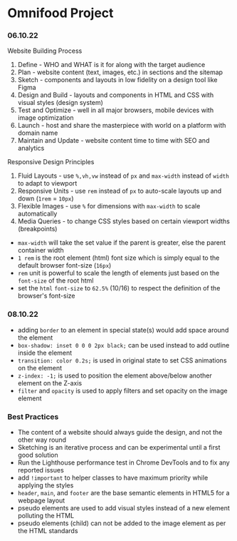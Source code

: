 # Omnifood Project

### 06.10.22

Website Building Process

1. Define - WHO and WHAT is it for along with the target audience
2. Plan - website content (text, images, etc.) in sections and the sitemap
3. Sketch - components and layouts in low fidelity on a design tool like Figma
4. Design and Build - layouts and components in HTML and CSS with visual styles (design system)
5. Test and Optimize - well in all major browsers, mobile devices with image optimization
6. Launch - host and share the masterpiece with world on a platform with domain name
7. Maintain and Update - website content time to time with SEO and analytics

Responsive Design Principles

1. Fluid Layouts - use `%,vh,vw` instead of `px` and `max-width` instead of `width` to adapt to viewport
2. Responsive Units - use `rem` instead of `px` to auto-scale layouts up and down (`1rem` = `10px`)
3. Flexible Images - use `%` for dimensions with `max-width` to scale automatically
4. Media Queries - to change CSS styles based on certain viewport widths (breakpoints)

- `max-width` will take the set value if the parent is greater, else the parent container width
- `1 rem` is the root element (html) font size which is simply equal to the default browser font-size (`16px`)
- `rem` unit is powerful to scale the length of elements just based on the `font-size` of the root html
- set the `html` `font-size` to `62.5%` (10/16) to respect the definition of the browser's font-size

### 08.10.22

- adding `border` to an element in special state(s) would add space around the element
- `box-shadow: inset 0 0 0 2px black;` can be used instead to add outline inside the element
- `transition: color 0.2s;` is used in original state to set CSS animations on the element
- `z-index: -1;` is used to position the element above/below another element on the Z-axis
- `filter` and `opacity` is used to apply filters and set opacity on the image element

### Best Practices

- The content of a website should always guide the design, and not the other way round
- Sketching is an iterative process and can be experimental until a first good solution
- Run the Lighthouse performance test in Chrome DevTools and to fix any reported issues
- add `!important` to helper classes to have maximum priority while applying the styles
- `header`, `main`, and `footer` are the base semantic elements in HTML5 for a webpage layout
- pseudo elements are used to add visual styles instead of a new element polluting the HTML
- pseudo elements (child) can not be added to the image element as per the HTML standards
